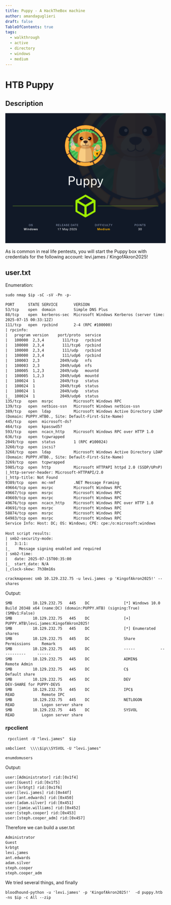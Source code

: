 ```yaml
---
title: Puppy - A HackTheBox machine
author: amandaguglieri
draft: false
TableOfContents: true
tags:
  - walkthrough
  - active
  - directory
  - windows
  - medium
---
```

# HTB Puppy

## Description

![](img/Puppy.png)

As is common in real life pentests, you will start the Puppy box with credentials for the following account: levi.james / KingofAkron2025!


## user.txt

Enumeration:

```
sudo nmap $ip -sC -sV -Pn -p-
```

```
PORT      STATE SERVICE       VERSION
53/tcp    open  domain        Simple DNS Plus
88/tcp    open  kerberos-sec  Microsoft Windows Kerberos (server time: 2025-07-15 00:33:12Z)
111/tcp   open  rpcbind       2-4 (RPC #100000)
| rpcinfo: 
|   program version    port/proto  service
|   100000  2,3,4        111/tcp   rpcbind
|   100000  2,3,4        111/tcp6  rpcbind
|   100000  2,3,4        111/udp   rpcbind
|   100000  2,3,4        111/udp6  rpcbind
|   100003  2,3         2049/udp   nfs
|   100003  2,3         2049/udp6  nfs
|   100005  1,2,3       2049/udp   mountd
|   100005  1,2,3       2049/udp6  mountd
|   100024  1           2049/tcp   status
|   100024  1           2049/tcp6  status
|   100024  1           2049/udp   status
|_  100024  1           2049/udp6  status
135/tcp   open  msrpc         Microsoft Windows RPC
139/tcp   open  netbios-ssn   Microsoft Windows netbios-ssn
389/tcp   open  ldap          Microsoft Windows Active Directory LDAP (Domain: PUPPY.HTB0., Site: Default-First-Site-Name)
445/tcp   open  microsoft-ds?
464/tcp   open  kpasswd5?
593/tcp   open  ncacn_http    Microsoft Windows RPC over HTTP 1.0
636/tcp   open  tcpwrapped
2049/tcp  open  status        1 (RPC #100024)
3260/tcp  open  iscsi?
3268/tcp  open  ldap          Microsoft Windows Active Directory LDAP (Domain: PUPPY.HTB0., Site: Default-First-Site-Name)
3269/tcp  open  tcpwrapped
5985/tcp  open  http          Microsoft HTTPAPI httpd 2.0 (SSDP/UPnP)
|_http-server-header: Microsoft-HTTPAPI/2.0
|_http-title: Not Found
9389/tcp  open  mc-nmf        .NET Message Framing
49664/tcp open  msrpc         Microsoft Windows RPC
49667/tcp open  msrpc         Microsoft Windows RPC
49669/tcp open  msrpc         Microsoft Windows RPC
49676/tcp open  ncacn_http    Microsoft Windows RPC over HTTP 1.0
49691/tcp open  msrpc         Microsoft Windows RPC
58874/tcp open  msrpc         Microsoft Windows RPC
64983/tcp open  msrpc         Microsoft Windows RPC
Service Info: Host: DC; OS: Windows; CPE: cpe:/o:microsoft:windows

Host script results:
| smb2-security-mode: 
|   3:1:1: 
|_    Message signing enabled and required
| smb2-time: 
|   date: 2025-07-15T00:35:00
|_  start_date: N/A
|_clock-skew: 7h38m16s

```



```
crackmapexec smb 10.129.232.75 -u levi.james -p 'KingofAkron2025!' --shares
```

Output:
 
```
SMB         10.129.232.75   445    DC               [*] Windows 10.0 Build 20348 x64 (name:DC) (domain:PUPPY.HTB) (signing:True) (SMBv1:False)
SMB         10.129.232.75   445    DC               [+] PUPPY.HTB\levi.james:KingofAkron2025! 
SMB         10.129.232.75   445    DC               [*] Enumerated shares
SMB         10.129.232.75   445    DC               Share           Permissions     Remark
SMB         10.129.232.75   445    DC               -----           -----------     ------
SMB         10.129.232.75   445    DC               ADMIN$                          Remote Admin
SMB         10.129.232.75   445    DC               C$                              Default share
SMB         10.129.232.75   445    DC               DEV                             DEV-SHARE for PUPPY-DEVS
SMB         10.129.232.75   445    DC               IPC$            READ            Remote IPC
SMB         10.129.232.75   445    DC               NETLOGON        READ            Logon server share 
SMB         10.129.232.75   445    DC               SYSVOL          READ            Logon server share 

```


### rpcclient

```
 rpcclient -U "levi.james"  $ip
```



```
smbclient  \\\\$ip\\SYSVOL -U "levi.james" 
```



```
enumdomusers
```

Output:

```
user:[Administrator] rid:[0x1f4]
user:[Guest] rid:[0x1f5]
user:[krbtgt] rid:[0x1f6]
user:[levi.james] rid:[0x44f]
user:[ant.edwards] rid:[0x450]
user:[adam.silver] rid:[0x451]
user:[jamie.williams] rid:[0x452]
user:[steph.cooper] rid:[0x453]
user:[steph.cooper_adm] rid:[0x457]

```

Therefore we can build a user.txt

```
Administrator
Guest
krbtgt
levi.james
ant.edwards
adam.silver
steph.cooper
steph.cooper_adm
```

We tried several things, and finally 

```
bloodhound-python -u 'levi.james' -p 'KingofAkron2025!'  -d puppy.htb -ns $ip -c All --zip
```



```

```



```

```



```

```



```

```



```

```



```

```



```

```



```

```



```

```



```

```



```

```



```

```



```

```



```

```



```

```



```

```



```

```



```

```



```

```



```

```



```

```



```

```



```

```



```

```



```

```



```

```



```

```



```

```



```

```



```

```



```

```



```

```



```

```



```

```



```

```



```

```



```

```



```

```



```

```



```

```



```

```



```

```



```

```



```

```



```

```



```

```



```

```



```

```



```

```



```

```



```

```


